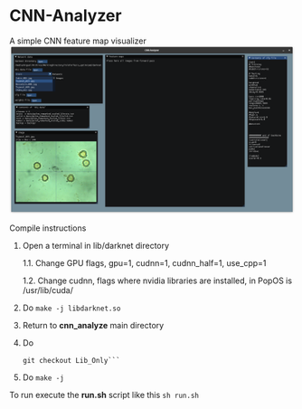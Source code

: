 # CNN-Analyzer
A simple CNN feature map visualizer
![demo](screenshots/demo.png)

Compile instructions

1. Open a terminal in lib/darknet directory

	1.1. Change GPU flags, gpu=1, cudnn=1, cudnn_half=1, use_cpp=1

	1.2. Change cudnn, flags where nvidia libraries are installed, in PopOS is /usr/lib/cuda/
	
2. Do `make -j libdarknet.so`

3. Return to **cnn_analyze** main directory

4. Do 
	```cd lib/ImGuiFileDialog
	git checkout Lib_Only```

5. Do `make -j`

To run execute the **run.sh** script like this `sh run.sh`
